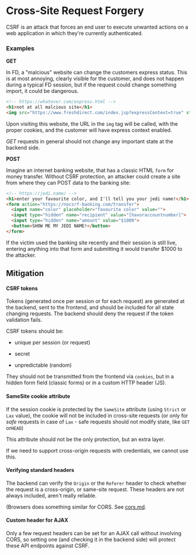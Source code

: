 # Cross-Site Request Forgery

CSRF is an attack that forces an end user to execute unwanted actions on a web application in which they're currently authenticated.

### Examples

**GET**

In FD, a "malcious" website can change the customers express status. This is at most annoying, clearly visible for the customer, and does not happen during a typical FD session, but if the request could change something import, it could be dangerous.

```html
<!-- https://whatever.com/express.html -->
<h1>not at all malcious site</h1>
<img src="https://www.freshdirect.com/index.jsp?expressContext=true" style="width: 1px; height: 1px;">
```

Upon visiting this website, the URL in the `img` tag will be called, with the proper cookies, and the customer will have express context enabled.

*GET* requests in general should not change any important state at the backend side.

**POST**

Imagine an internet banking website, that has a classic HTML `form` for money transfer. Without CSRF protection, an attacker could create a site from where they can POST data to the banking site:

```html
<!-- https://jedi.name/ -->
<h1>enter your favourite color, and I'll tell you your jedi name!</h1>
<form action="https://nocsrf-banking.com/transfer">
  <input name="color" placeholder="favourite color" value="">
  <input type="hidden" name="recipient" value="[haxoraccountnumber]">
  <input type="hidden" name="amount" value="$1000">
  <button>SHOW ME MY JEDI NAME!</button>
</form>
```

If the victim used the banking site recently and their session is still live, entering anything into that form and submitting it would transfer $1000 to the attacker.

## Mitigation

#### CSRF tokens

Tokens (generated once per session or for each request) are generated at the backend, sent to the frontend, and should be included for all state changing requests. The backend should deny the request if the token validation fails.

CSRF tokens should be:

- unique per session (or request)

- secret

- unpredictable (random)

They should not be transmitted from the frontend via `cookies`, but in a hidden form field (classic forms) or in a custom HTTP header (JS).

#### SameSite cookie attribute

If the session cookie is protected by the `SameSite` attribute (using `Strict` or `Lax` value), the cookie will not be included in cross-site requests (or only for *safe* requests in case of `Lax` - safe requests should not modify state, like `GET` or`HEAD`)

This attribute should not be the only protection, but an extra layer.

If we need to support cross-origin requests with credentials, we cannot use this.

#### Verifying standard headers

The backend can verify the `Origin` or the `Referer` header to check whether the request is a cross-origin, or same-site request. These headers are not always included, aren't really reliable.

(Browsers does something similar for CORS. See [cors.md](cors.md).

#### Custom header for AJAX

Only a few request headers can be set for an AJAX call without involving CORS, so setting one (and checking it in the backend side) will protect these API endpoints against CSRF.
